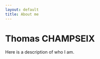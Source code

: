 ```yaml
---
layout: default
title: About me
---
```


# Thomas CHAMPSEIX

Here is a description of who I am.

